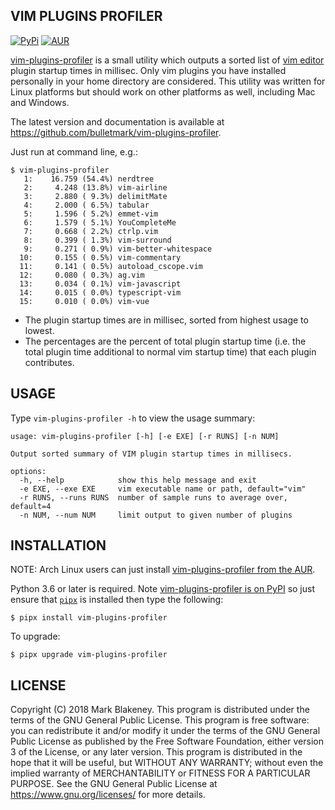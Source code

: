 ## VIM PLUGINS PROFILER
[![PyPi](https://img.shields.io/pypi/v/vim-plugins-profiler)](https://pypi.org/project/vim-plugins-profiler/)
[![AUR](https://img.shields.io/aur/version/vim-plugins-profiler)](https://aur.archlinux.org/packages/vim-plugins-profiler/)

[vim-plugins-profiler](https://github.com/bulletmark/vim-plugins-profiler)
is a small utility which outputs a sorted list of [vim
editor](http://www.vim.org) plugin startup times in millisec. Only vim
plugins you have installed personally in your home directory are
considered. This utility was written for Linux platforms but should work
on other platforms as well, including Mac and Windows.

The latest version and documentation is available at
https://github.com/bulletmark/vim-plugins-profiler.

Just run at command line, e.g.:
```
$ vim-plugins-profiler
   1:    16.759 (54.4%) nerdtree
   2:     4.248 (13.8%) vim-airline
   3:     2.880 ( 9.3%) delimitMate
   4:     2.000 ( 6.5%) tabular
   5:     1.596 ( 5.2%) emmet-vim
   6:     1.579 ( 5.1%) YouCompleteMe
   7:     0.668 ( 2.2%) ctrlp.vim
   8:     0.399 ( 1.3%) vim-surround
   9:     0.271 ( 0.9%) vim-better-whitespace
  10:     0.155 ( 0.5%) vim-commentary
  11:     0.141 ( 0.5%) autoload_cscope.vim
  12:     0.080 ( 0.3%) ag.vim
  13:     0.034 ( 0.1%) vim-javascript
  14:     0.015 ( 0.0%) typescript-vim
  15:     0.010 ( 0.0%) vim-vue
```

- The plugin startup times are in millisec, sorted from highest usage to
  lowest.
- The percentages are the percent of total plugin startup time
  (i.e. the total plugin time additional to normal vim startup time)
  that each plugin contributes.

## USAGE

Type `vim-plugins-profiler -h` to view the usage summary:

```
usage: vim-plugins-profiler [-h] [-e EXE] [-r RUNS] [-n NUM]

Output sorted summary of VIM plugin startup times in millisecs.

options:
  -h, --help            show this help message and exit
  -e EXE, --exe EXE     vim executable name or path, default="vim"
  -r RUNS, --runs RUNS  number of sample runs to average over, default=4
  -n NUM, --num NUM     limit output to given number of plugins
```

## INSTALLATION

NOTE: Arch Linux users can just install
[vim-plugins-profiler from the AUR](https://aur.archlinux.org/packages/vim-plugins-profiler/).

Python 3.6 or later is required. Note [vim-plugins-profiler is on
PyPI](https://pypi.org/project/vim-plugins-profiler/) so just ensure
that [`pipx`](https://pypa.github.io/pipx/) is installed then type the
following:

```
$ pipx install vim-plugins-profiler
```

To upgrade:

```
$ pipx upgrade vim-plugins-profiler
```

## LICENSE

Copyright (C) 2018 Mark Blakeney. This program is distributed under the
terms of the GNU General Public License. This program is free software:
you can redistribute it and/or modify it under the terms of the GNU
General Public License as published by the Free Software Foundation,
either version 3 of the License, or any later version.
This program is distributed in the hope that it will be useful, but
WITHOUT ANY WARRANTY; without even the implied warranty of
MERCHANTABILITY or FITNESS FOR A PARTICULAR PURPOSE. See the GNU General
Public License at <https://www.gnu.org/licenses/> for more details.
